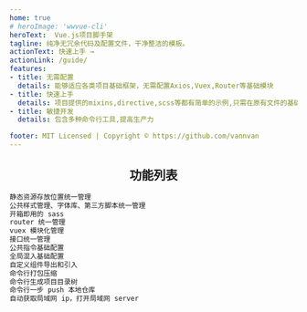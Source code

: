 ```yaml
---
home: true
# heroImage: 'wwvue-cli'
heroText:  Vue.js项目脚手架
tagline: 纯净无冗余代码及配置文件，干净整洁的模板。
actionText: 快速上手 →
actionLink: /guide/
features:
- title: 无需配置
  details: 能够适应各类项目基础框架，无需配置Axios,Vuex,Router等基础模块
- title: 快速上手
  details: 项目提供的mixins,directive,scss等都有简单的示例,只需在原有文件的基础上进行改造、扩展即可满足各类需求
- title: 敏捷开发
  details: 包含多种命令行工具,提高生产力

footer: MIT Licensed | Copyright © https://github.com/vannvan
--- 
```


<!-- 这里是其他内容 -->
<div style="text-align: center;">
  <h2>功能列表</h2>
</div>

``` bash {4}
静态资源存放位置统一管理  
公共样式管理、字体库、第三方脚本统一管理
开箱即用的 sass
router 统一管理
vuex 模块化管理
接口统一管理
公共指令基础配置
全局混入基础配置
自定义组件导出和引入
命令行打包压缩
命令行生成项目目录树
命令行一步 push 本地仓库
自动获取局域网 ip，打开局域网 server
```
<!-- END -->
